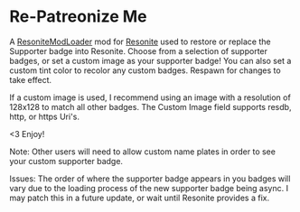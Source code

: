 # Re-Patreonize Me

A [ResoniteModLoader](https://github.com/resonite-modding-group/ResoniteModLoader) mod for [Resonite](https://resonite.com/) used to restore or replace the Supporter badge into Resonite. Choose from a selection of supporter badges, or set a custom image as your supporter badge! You can also set a custom tint color to recolor any custom badges. Respawn for changes to take effect.

If a custom image is used, I recommend using an image with a resolution of 128x128 to match all other badges. The Custom Image field supports resdb, http, or https Uri's.

<3 Enjoy!

Note: Other users will need to allow custom name plates in order to see your custom supporter badge.

Issues: The order of where the supporter badge appears in you badges will vary due to the loading process of the new supporter badge being async. I may patch this in a future update, or wait until Resonite provides a fix.
